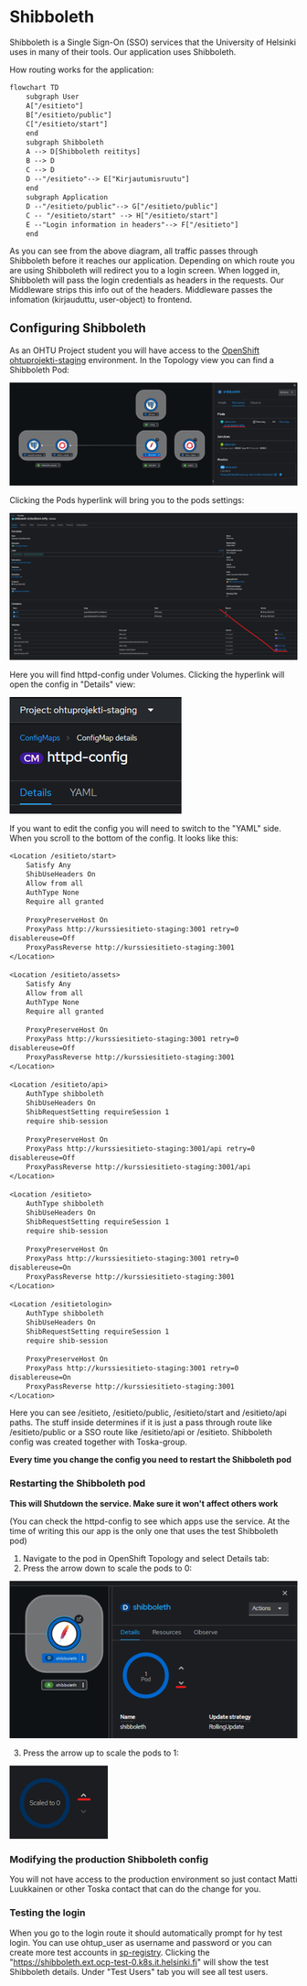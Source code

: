 # Shibboleth
Shibboleth is a Single Sign-On (SSO) services that the University of Helsinki uses in many of their tools. Our application uses Shibboleth.

How routing works for the application:
```mermaid
flowchart TD
    subgraph User
    A["/esitieto"]
    B["/esitieto/public"]
    C["/esitieto/start"]
    end
    subgraph Shibboleth
    A --> D[Shibboleth reititys]
    B --> D
    C --> D
    D --"/esitieto"--> E["Kirjautumisruutu"]
    end
    subgraph Application
    D --"/esitieto/public"--> G["/esitieto/public"]
    C -- "/esitieto/start" --> H["/esitieto/start"]
    E --"Login information in headers"--> F["/esitieto"]
    end
```
As you can see from the above diagram, all traffic passes through Shibboleth before it reaches our application. Depending on which route you are using Shibboleth will redirect you to a login screen. When logged in, Shibboleth will pass the login credentials as headers in the requests. Our Middleware strips this info out of the headers. Middleware passes the infomation (kirjauduttu, user-object) to frontend.

## Configuring Shibboleth
As an OHTU Project student you will have access to the [OpenShift ohtuprojekti-staging](https://console-openshift-console.apps.ocp-test-0.k8s.it.helsinki.fi/topology/ns/ohtuprojekti-staging?view=graph) 
environment. In the Topology view you can find a Shibboleth Pod:

![Shibboleth_OpenShift_Topo.png](/documentation/images/shibboleth-guide/Shibboleth_OpenShift_Topo.png)

Clicking the Pods hyperlink will bring you to the pods settings:

![Shibboleth_OpenShift_Topo.png](/documentation/images/shibboleth-guide/Shibboleth_httpd-config_location.png)

Here you will find httpd-config under Volumes. Clicking the hyperlink will open the config in "Details" view:

![Shibboleth_OpenShift_Topo.png](/documentation/images/shibboleth-guide/Shibboleth_view_or_edit_config.png)

If you want to edit the config you will need to switch to the "YAML" side. When you scroll to the bottom of the config. It looks like this:

```
<Location /esitieto/start>
    Satisfy Any   
    ShibUseHeaders On
    Allow from all   
    AuthType None   
    Require all granted  

    ProxyPreserveHost On
    ProxyPass http://kurssiesitieto-staging:3001 retry=0 disablereuse=Off
    ProxyPassReverse http://kurssiesitieto-staging:3001
</Location>

<Location /esitieto/assets>
    Satisfy Any   
    Allow from all   
    AuthType None   
    Require all granted  

    ProxyPreserveHost On
    ProxyPass http://kurssiesitieto-staging:3001 retry=0 disablereuse=Off
    ProxyPassReverse http://kurssiesitieto-staging:3001
</Location>

<Location /esitieto/api>
    AuthType shibboleth
    ShibUseHeaders On
    ShibRequestSetting requireSession 1
    require shib-session

    ProxyPreserveHost On
    ProxyPass http://kurssiesitieto-staging:3001/api retry=0 disablereuse=Off
    ProxyPassReverse http://kurssiesitieto-staging:3001/api
</Location>

<Location /esitieto>
    AuthType shibboleth
    ShibUseHeaders On
    ShibRequestSetting requireSession 1
    require shib-session

    ProxyPreserveHost On
    ProxyPass http://kurssiesitieto-staging:3001 retry=0 disablereuse=On
    ProxyPassReverse http://kurssiesitieto-staging:3001
</Location>

<Location /esitietologin>
    AuthType shibboleth
    ShibUseHeaders On
    ShibRequestSetting requireSession 1
    require shib-session

    ProxyPreserveHost On
    ProxyPass http://kurssiesitieto-staging:3001 retry=0 disablereuse=On
    ProxyPassReverse http://kurssiesitieto-staging:3001
</Location>
```

Here you can see /esitieto, /esitieto/public, /esitieto/start and /esitieto/api paths. The stuff inside determines if it is just a pass through route like /esitieto/public or a SSO route like /esitieto/api or /esitieto. Shibboleth config was created together with Toska-group.

**Every time you change the config you need to restart the Shibboleth pod**

### Restarting the Shibboleth pod
**This will Shutdown the service. Make sure it won't affect others work**

(You can check the httpd-config to see which apps use the service. At the time of writing this our app is the only one that uses the test Shibboleth pod)
1. Navigate to the pod in OpenShift Topology and select Details tab:
2. Press the arrow down to scale the pods to 0:

![Shibboleth_OpenShift_Topo.png](/documentation/images/shibboleth-guide/Shibboleth_decrease_pods.png)

3. Press the arrow up to scale the pods to 1:

![Shibboleth_OpenShift_Topo.png](/documentation/images/shibboleth-guide/Shibboleth_increase_pods.png)

### Modifying the production Shibboleth config
You will not have access to the production environment so just contact Matti Luukkainen or other Toska contact that can do the change for you.

### Testing the login
When you go to the login route it should automatically prompt for hy test login. You can use ohtup_user as username and password or you can create more test accounts in [sp-registry](https://sp-registry.it.helsinki.fi/login/?next=/). Clicking the "https://shibboleth.ext.ocp-test-0.k8s.it.helsinki.fi" will show the test Shibboleth details. Under "Test Users" tab you will see all test users.
